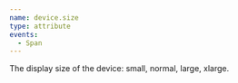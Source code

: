 ```yaml
---
name: device.size
type: attribute
events:
  - Span
---
```


The display size of the device: small, normal, large, xlarge.